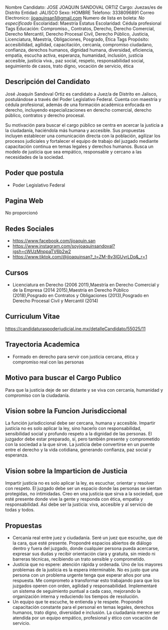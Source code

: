 Nombre Candidato: JOSE JOAQUIN SANDOVAL ORTIZ
Cargo: Juezas/es de Distrito
Entidad: JALISCO
Sexo: HOMBRE
Telefono: 3338096891
Correo Electronico: jjoaquinsan1@gmail.com
Numero de lista en boleta: *No especificado*
Escolaridad: Maestría
Estatus Escolaridad: Cédula profesional
Tags Educación: Compromiso., Contratos, Derecho, Derecho Comercial, Derecho Mercantil, Derecho Procesal Civil, Derecho Público, Justicia, Licenciatura, Maestría, Obligaciones, Posgrado, Ética
Tags Propósito: accesibilidad, agilidad, capacitación, cercanía, compromiso ciudadano, confianza, derechos humanos, dignidad humana, diversidad, eficiencia, empatía, escucha activa, esperanza, humanidad, inclusión, justicia accesible, justicia viva., paz social, respeto, responsabilidad social, seguimiento de casos, trato digno, vocación de servicio, ética


## Descripción del Candidato 

José Joaquín Sandoval Ortiz es candidato a Juez/a de Distrito en Jalisco, postulándose a través del Poder Legislativo Federal. Cuenta con maestría y cédula profesional, además de una formación académica enfocada en derecho, incluyendo especializaciones en derecho comercial, derecho público, contratos y derecho procesal.

Su motivación para buscar el cargo público se centra en acercar la justicia a la ciudadanía, haciéndola más humana y accesible. Sus propuestas incluyen establecer una comunicación directa con la población, agilizar los procesos judiciales y fortalecer el equipo de trabajo del juzgado mediante capacitación continua en temas legales y derechos humanos. Busca un modelo de justicia que sea empático, responsable y cercano a las necesidades de la sociedad.


## Poder que postula

- Poder Legislativo Federal


## Pagina Web

No proporcionó


## Redes Sociales

- https://www.facebook.com/jjoaquin.san
- https://www.instagram.com/soyjoaquinsandoval?igsh=cWUzMnppaTV6b2w2
- https://www.tiktok.com/@jjoaquinsan?_t=ZM-8v3IGUyrLDq&_r=1


## Cursos

- Licenciatura en Derecho (2006 2011),Maestría en Derecho Comercial y de la Empresa (2014 2015),Maestría en Derecho Público (2018),Posgrado en Contratos y Obligaciones (2013),Posgrado en Derecho Procesal Civil y Mercantil (2014)


## Curriculum Vitae

https://candidaturaspoderjudicial.ine.mx/detalleCandidato/55025/11


## Trayectoria Academica

- Formado en derecho para servir con justicia cercana, ética y compromiso real con las personas


## Motivo para buscar el Cargo Publico

Para que la justicia deje de ser distante y se viva con cercanía, humanidad y compromiso con la ciudadanía.


## Vision sobre la Funcion Jurisdiccional

La función jurisdiccional debe ser cercana, humana y accesible. Impartir justicia no es solo aplicar la ley, sino hacerlo con responsabilidad, sensibilidad social y profundo respeto a la dignidad de las personas. El juzgador debe estar preparado, sí, pero también presente y comprometido con la sociedad a la que sirve. La justicia debe convertirse en un puente entre el derecho y la vida cotidiana, generando confianza, paz social y esperanza.


## Vision sobre la Imparticion de Justicia

Impartir justicia no es solo aplicar la ley, es escuchar, orientar y resolver con respeto. El juzgado debe ser un espacio donde las personas se sientan protegidas, no intimidadas. Creo en una justicia que sirva a la sociedad, que esté presente donde vive la gente y responda con ética, empatía y responsabilidad. Así debe ser la justicia: viva, accesible y al servicio de todas y todos.


## Propuestas

- Cercanía real entre juez y ciudadanía. Seré un juez que escuche, que dé la cara, que esté presente. Propondré espacios abiertos de diálogo dentro y fuera del juzgado, donde cualquier persona pueda acercarse, expresar sus dudas y recibir orientación clara y gratuita, sin miedo ni barreras técnicas, recibiendo un trato sensible y comprometido.
- Justicia que no espere: atención rápida y ordenada. Uno de los mayores problemas de la justicia es la espera interminable. No es justo que una persona con un problema urgente tenga que esperar años por una respuesta. Me comprometo a transformar esto trabajando para que los juzgados operen con orden, agilidad y responsabilidad. Implementaré un sistema de seguimiento puntual a cada caso, mejorando la organización interna y reduciendo los tiempos de resolución.
- Un equipo que te escuche, te entienda y te respete. Propondré capacitación constante para el personal en temas legales, derechos humanos, trato digno, diversidad e inclusión. La ciudadanía merece ser atendida por un equipo empático, profesional y ético con vocación de servicio.

